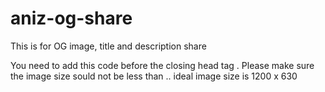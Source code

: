 # aniz-og-share
This is for OG image, title and description share

You need to add this code before the closing head tag </head>.
Please make sure the image size sould not be less than .. ideal image size is 1200 x 630
